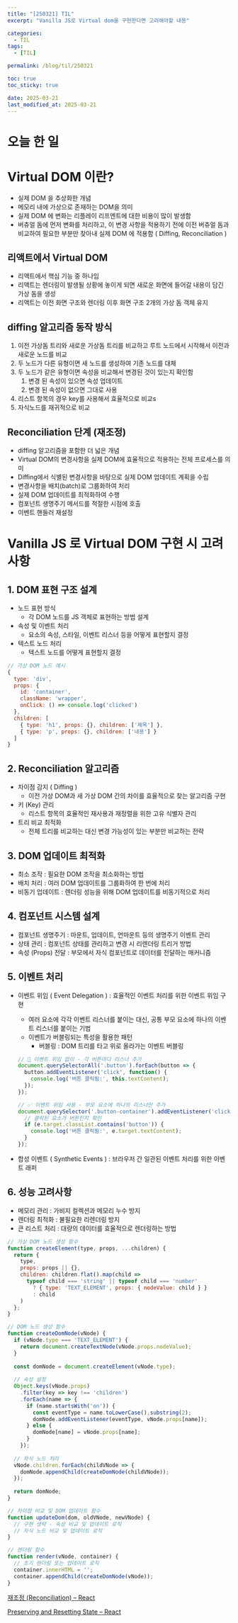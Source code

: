 ```yaml
---
title: "[250321] TIL"
excerpt: "Vanilla JS로 Virtual dom을 구현한다면 고려해야할 내용"

categories:
  - TIL
tags:
  - [TIL]

permalink: /blog/til/250321

toc: true
toc_sticky: true

date: 2025-03-21
last_modified_at: 2025-03-21
---
```



# 오늘 한 일
# Virtual DOM 이란?

- 실제 DOM 을 추상화한 개념
- 메모리 내에 가상으로 존재하는 DOM을 의미
- 실제 DOM 에 변화는 리플레이 리프엔트에 대한 비용이 많이 발생함
- 버츄얼 돔에 먼저 변화를 처리하고, 이 변경 사항을 적용하기 전에 이전 버츄얼 돔과 비교하여 필요한 부분만 찾아내 실제 DOM 에 적용함 ( Diffing, Reconciliation )

## 리액트에서 Virtual DOM

- 리액트에서 핵심 기능 중 하나임
- 리액트는 렌더링이 발생될 상황에 놓이게 되면 새로운 화면에 들어갈 내용이 담긴 가상 돔을 생성
- 리액트는 이전 화면 구조와 렌더링 이후 화면 구조 2개의 가상 돔 객체 유지

## diffing 알고리즘 동작 방식

1. 이전 가상돔 트리와 새로운 가상돔 트리를 비교하고 루트 노드에서 시작해서 이전과 새로운 노드를 비교
2. 두 노드가 다른 유형이면 새 노드를 생성하여 기존 노드를 대체
3. 두 노드가 같은 유형이면 속성을 비교해서 변경된 것이 있는지 확인함
    1. 변경 된 속성이 있으면 속성 업데이트
    2. 변경 된 속성이 없으면 그대로 사용
4. 리스트 항목의 경우 key를 사용해서 효율적으로 비교s
5. 자식노드를 재귀적으로 비교

## **Reconciliation 단계 (재조정)**

- diffing 알고리즘을 포함한 더 넓은 개념
- Virtual DOM의 변경사항을 실제 DOM에 효율적으로 적용하는 전체 프로세스를 의미
- Diffing에서 식별된 변경사항을 바탕으로 실제 DOM 업데이트 계획을 수립
- 변경사항을 배치(batch)로 그룹화하여 처리
- 실제 DOM 업데이트를 최적화하여 수행
- 컴포넌트 생명주기 메서드를 적절한 시점에 호출
- 이벤트 핸들러 재설정

# Vanilla JS 로 Virtual DOM 구현 시 고려사항

## 1. DOM 표현 구조 설계

- 노드 표현 방식
    - 각 DOM 노드를 JS 객체로 표현하는 방법 설계
- 속성 및 이벤트 처리
    - 요소의 속성, 스타일, 이벤트 리스너 등을 어떻게 표현할지 결정
- 텍스트 노드 처리
    - 텍스트 노드를 어떻게 표현할지 결정

```jsx
// 가상 DOM 노드 예시
{
  type: 'div',
  props: {
    id: 'container',
    className: 'wrapper',
    onClick: () => console.log('clicked')
  },
  children: [
    { type: 'h1', props: {}, children: ['제목'] },
    { type: 'p', props: {}, children: ['내용'] }
  ]
}
```

## 2. Reconciliation 알고리즘

- 차이점 감지 ( Diffing )
    - 이전 가상 DOM과 새 가상 DOM 간의 차이를 효율적으로 찾는 알고리즘 구현
- 키 (Key) 관리
    - 리스트 항목의 효율적인 재사용과 재정렬을 위한 고유 식별자 관리
- 트리 비교 최적화
    - 전체 트리를 비교하는 대신 변경 가능성이 있는 부분만 비교하는 전략

## 3. DOM 업데이트 최적화

- 최소 조작 : 필요한 DOM 조작을 최소화하는 방법
- 배치 처리 : 여러 DOM 업데이트를 그룹화하여 한 번에 처리
- 비동기 업데이트 : 렌더링 성능을 위해 DOM 업데이트를 비동기적으로 처리

## 4. 컴포넌트 시스템 설계

- 컴포넌트 생명주기 : 마운트, 업데이트, 언마운트 등의 생명주기 이벤트 관리
- 상태 관리 : 컴포넌트 상태를 관리하고 변경 시 리렌더링 트리거 방법
- 속성 (Props) 전달 : 부모에서 자식 컴포넌트로 데이터를 전달하는 매커니즘

## 5. 이벤트 처리

- 이벤트 위임 ( Event Delegation ) : 효율적인 이벤트 처리를 위한 이벤트 위임 구현
    - 여러 요소에 각각 이벤트 리스너를 붙이는 대신, 공통 부모 요소에 하나의 이벤트 리스너를 붙이는 기법
    - 이벤트가 버블링되는 특성을 활용한 패턴
        - 버블링 : DOM 트리를 타고 위로 올라가는 이벤트 버블링
    
    ```jsx
    // 🚫 이벤트 위임 없이 - 각 버튼마다 리스너 추가
    document.querySelectorAll('.button').forEach(button => {
      button.addEventListener('click', function() {
        console.log('버튼 클릭됨:', this.textContent);
      });
    });
    
    // ✅ 이벤트 위임 사용 - 부모 요소에 하나의 리스너만 추가
    document.querySelector('.button-container').addEventListener('click', function(e) {
      // 클릭된 요소가 버튼인지 확인
      if (e.target.classList.contains('button')) {
        console.log('버튼 클릭됨:', e.target.textContent);
      }
    });
    ```
    
- 합성 이벤트 ( Synthetic Events ) : 브라우저 간 일관된 이벤트 처리를 위한 이벤트 래퍼

## 6. 성능 고려사항

- 메모리 관리 : 가비지 컬렉션과 메모리 누수 방지
- 렌더링 최적화 : 불필요한 리렌더링 방지
- 큰 리스트 처리 : 대량의 데이터를 효율적으로 렌더링하는 방법

```jsx
// 가상 DOM 노드 생성 함수
function createElement(type, props, ...children) {
  return {
    type,
    props: props || {},
    children: children.flat().map(child => 
      typeof child === 'string' || typeof child === 'number'
        ? { type: 'TEXT_ELEMENT', props: { nodeValue: child } }
        : child
    )
  };
}

// DOM 노드 생성 함수
function createDomNode(vNode) {
  if (vNode.type === 'TEXT_ELEMENT') {
    return document.createTextNode(vNode.props.nodeValue);
  }
  
  const domNode = document.createElement(vNode.type);
  
  // 속성 설정
  Object.keys(vNode.props)
    .filter(key => key !== 'children')
    .forEach(name => {
      if (name.startsWith('on')) {
        const eventType = name.toLowerCase().substring(2);
        domNode.addEventListener(eventType, vNode.props[name]);
      } else {
        domNode[name] = vNode.props[name];
      }
    });
  
  // 자식 노드 처리
  vNode.children.forEach(childVNode => {
    domNode.appendChild(createDomNode(childVNode));
  });
  
  return domNode;
}

// 차이점 비교 및 DOM 업데이트 함수
function updateDom(dom, oldVNode, newVNode) {
  // 구현 생략 - 속성 비교 및 업데이트 로직
  // 자식 노드 비교 및 업데이트 로직
}

// 렌더링 함수
function render(vNode, container) {
  // 초기 렌더링 또는 업데이트 로직
  container.innerHTML = '';
  container.appendChild(createDomNode(vNode));
}
```

[재조정 (Reconciliation) – React](https://ko.legacy.reactjs.org/docs/reconciliation.html)

[Preserving and Resetting State – React](https://react.dev/learn/preserving-and-resetting-state)